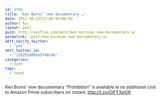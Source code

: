 ```yaml
---
id: 1598
title: 'Ken Burns’ new documentary …'
date: 2011-10-23T22:08:45+00:00
author: Avi
layout: post
guid: http://aviflax.com/post/ken-burnsae-new-documentary-a/
permalink: /post/ken-burnsae-new-documentary-a/
aktt_notify_twitter:
  - 'yes'
aktt_twitter_id:
  - "128291809565749248"
categories:
  - none
tags:
  - tweet
---
```

Ken Burns’ new documentary “Prohibition” is available at no additional cost to Amazon Prime subscribers on instant: <a href="http://t.co/OIFY3wOK" rel="nofollow">http://t.co/OIFY3wOK</a>